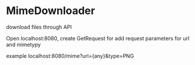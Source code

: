 # MimeDownloader
download files through API

Open localhost:8080, create GetRequest for add request parameters for url and mimetypy

example localhost:8080/mime?url={any}&type=PNG
